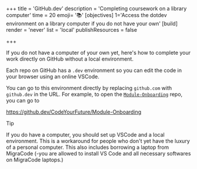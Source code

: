 +++
title = 'GitHub.dev'
description = 'Completing coursework on a library computer'
time = 20
emoji= '📚'
[objectives]
1='Access the dotdev environment on a library computer if you do not have your own'
[build]
  render = 'never'
  list = 'local'
  publishResources = false

+++

If you do not have a computer of your own yet, here's how to complete your work directly on GitHub without a local environment.

Each repo on GitHub has a `.dev` environment so you can edit the code in your browser using an online VSCode.

You can go to this environment directly by replacing `github.com` with `github.dev` in the URL. For example, to open the [`Module-Onboarding`](https://github.com/CodeYourFuture/Module-Onboarding) repo, you can go to

https://github.dev/CodeYourFuture/Module-Onboarding

> [!TIP]
> If you do have a computer, you should set up VSCode and a local environment. This is a workaround for people who don't yet have the luxury of a personal computer. This also includes borrowing a laptop from MigraCode (-you are allowed to install VS Code and all necessary softwares on MigraCode laptops.)
